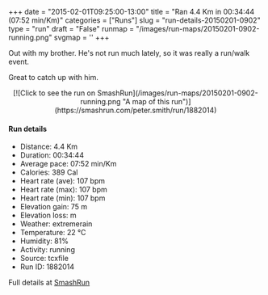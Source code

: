 +++
date = "2015-02-01T09:25:00-13:00"
title = "Ran 4.4 Km in 00:34:44 (07:52 min/Km)"
categories = ["Runs"]
slug = "run-details-20150201-0902"
type = "run"
draft = "False"
runmap = "/images/run-maps/20150201-0902-running.png"
svgmap = '<polyline points="89 52, 93 45, 96 39, 99 30, 88 27, 83 29, 81 26, 75 27, 75 29, 62 32, 52 36, 32 52, 13 69, 0 73, 15 67, 50 38, 62 32, 76 27, 90 27, 100 31, 97 36">'
+++

Out with my brother. He's not run much lately, so it was really a run/walk event. 

Great to catch up with him. 



<!--more-->

<center>
[![Click to see the run on SmashRun](/images/run-maps/20150201-0902-running.png "A map of this run")](https://smashrun.com/peter.smith/run/1882014)
</center>

#### Run details

* Distance: 4.4 Km
* Duration: 00:34:44
* Average pace: 07:52 min/Km
* Calories: 389 Cal
* Heart rate (ave): 107 bpm
* Heart rate (max): 107 bpm
* Heart rate (min): 107 bpm
* Elevation gain: 75 m
* Elevation loss:  m
* Weather: extremerain
* Temperature: 22 &deg;C
* Humidity: 81%
* Activity: running
* Source: tcxfile
* Run ID: 1882014

Full details at [SmashRun](https://smashrun.com/peter.smith/run/1882014)
